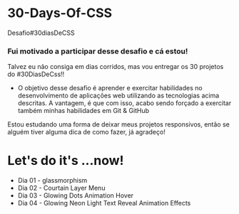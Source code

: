 # 30-Days-Of-CSS
Desafio#30diasDeCSS

### Fui motivado a participar desse desafio e cá estou!
Talvez eu não consiga em dias corridos, mas vou entregar os 30 projetos do #30DiasDeCss!!

- O objetivo desse desafio é aprender e exercitar habilidades no desenvolvimento de aplicações web utilizando as tecnologias acima descritas.
 A vantagem, é que com isso, acabo sendo forçado a exercitar também minhas habilidades em Git & GitHub

Estou estudando uma forma de deixar meus projetos responsivos, então se alguém tiver alguma dica de como fazer, já agradeço!

 # Let's do it's ...now!

  - Dia 01 - glassmorphism
  - Dia 02 - Courtain Layer Menu
  - Dia 03 - Glowing Dots Animation Hover
  - Dia 04 - Glowing Neon Light Text Reveal Animation Effects


